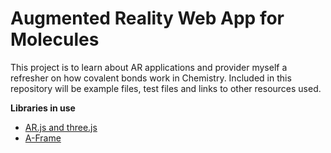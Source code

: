 # Augmented Reality Web App for Molecules
This project is to learn about AR applications and provider myself a refresher on how covalent bonds work in Chemistry. Included in this repository will be example files, test files and links to other resources used.

**Libraries in use**
* [AR.js and three.js](https://github.com/jeromeetienne/AR.js)
* [A-Frame](https://aframe.io)